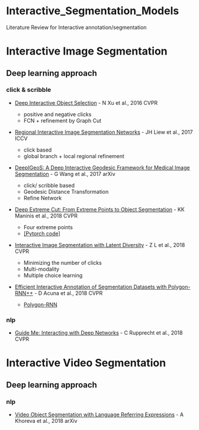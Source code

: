 # Interactive_Segmentation_Models
Literature Review for Interactive annotation/segmentation 


# Interactive Image Segmentation 

## Deep learning approach 

### click & scribble
-    [Deep Interactive Object Selection](https://arxiv.org/pdf/1603.04042.pdf) - N Xu  et al.,  2016 CVPR  
		*  positive and negative clicks
		*  FCN + refinement by Graph Cut 
		
-    [Regional Interactive Image Segmentation Networks](https://ieeexplore.ieee.org/stamp/stamp.jsp?tp=&arnumber=8237559) - JH Liew  et al.,  2017 ICCV  
		* click based 
		*  global branch + local regional refinement 
		
-    [DeepIGeoS: A Deep Interactive Geodesic Framework for Medical Image Segmentation](https://arxiv.org/pdf/1707.00652.pdf) - G Wang  et al.,  2017 arXiv  
       * click/ scribble based 
       *  Geodesic Distance Transformation 
       *  Refine Network

-    [Deep Extreme Cut: From Extreme Points to Object Segmentation](https://arxiv.org/pdf/1711.09081.pdf](https://arxiv.org/pdf/1711.09081.pdf)) - KK Maninis  et al.,  2018 CVPR
       *  Four extreme points 
       *  [[Pytorch code]](https://github.com/scaelles/DEXTR-PyTorch/)


-    [Interactive Image Segmentation with Latent Diversity](http://vladlen.info/papers/interactive-segmentation.pdf) - Z L  et al.,  2018 CVPR
		*  Minimizing the number of clicks
		*  Multi-modality
		*  Multiple choice learning
-    [Efficient Interactive Annotation of Segmentation Datasets with Polygon-RNN++](https://arxiv.org/pdf/1803.09693.pdf) - D Acuna  et al.,  2018 CVPR  
		* [ Polygon-RNN](https://www.cs.toronto.edu/~urtasun/publications/castrejon_etal_cvpr17.pdf)
	
### nlp

-    [Guide Me: Interacting with Deep Networks](https://arxiv.org/pdf/1803.11544.pdf) - C Rupprecht et al.,  2018 CVPR 


			

# Interactive Video Segmentation  

## Deep learning approach 

### nlp
-    [Video Object Segmentation with Language Referring Expressions](https://arxiv.org/pdf/1803.08006.pdf) - A Khoreva et al.,  2018 arXiv 

